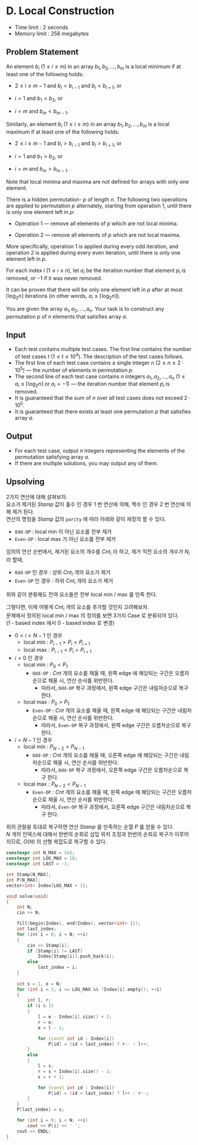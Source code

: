 # D. Local Construction

- Time limit : 2 seconds
- Memory limit : 256 megabytes

## Problem Statement

An element $b_i$ ($1\le i\le m$) in an array $b_1, b_2, \ldots, b_m$ is a local minimum if at least one of the following holds:

- $2\le i\le m - 1$ and $b_i < b_{i - 1}$ and $b_i < b_{i + 1}$, or

- $i = 1$ and $b_1 < b_2$, or

- $i = m$ and $b_m < b_{m - 1}$.

Similarly, an element $b_i$ ($1\le i\le m$) in an array $b_1, b_2, \ldots, b_m$ is a local maximum if at least one of the following holds:

- $2\le i\le m - 1$ and $b_i > b_{i - 1}$ and $b_i > b_{i + 1}$, or

- $i = 1$ and $b_1 > b_2$, or

- $i = m$ and $b_m > b_{m - 1}$.

Note that local minima and maxima are not defined for arrays with only one element.

There is a hidden permutation-  $p$ of length $n$. The following two operations are applied to permutation $p$ alternately, starting from operation 1, until there is only one element left in $p$:

- Operation 1 — remove all elements of $p$ which are not local minima.

- Operation 2 — remove all elements of $p$ which are not local maxima.

More specifically, operation 1 is applied during every odd iteration, and operation 2 is applied during every even iteration, until there is only one element left in $p$.

For each index $i$ ($1\le i\le n$), let $a_i$ be the iteration number that element $p_i$ is removed, or $-1$ if it was never removed.

It can be proven that there will be only one element left in $p$ after at most $\lceil \log_2 n\rceil$ iterations (in other words, $a_i \le \lceil \log_2 n\rceil$).

You are given the array $a_1, a_2, \ldots, a_n$. Your task is to construct any permutation $p$ of $n$ elements that satisfies array $a$.

## Input

- Each test contains multiple test cases. The first line contains the number of test cases $t$ ($1 \le t \le 10^4$). The description of the test cases follows.
- The first line of each test case contains a single integer $n$ ($2 \le n \le 2 \cdot 10^5$) — the number of elements in permutation $p$.
- The second line of each test case contains $n$ integers $a_1, a_2, \ldots, a_n$ ($1 \le a_i \le \lceil\log_2 n\rceil$ or $a_i = -1$) — the iteration number that element $p_i$ is removed.
- It is guaranteed that the sum of $n$ over all test cases does not exceed $2 \cdot 10^5$.
- It is guaranteed that there exists at least one permutation $p$ that satisfies array $a$.

## Output

- For each test case, output $n$ integers representing the elements of the permutation satisfying array $a$.
- If there are multiple solutions, you may output any of them.

## Upsolving

2가지 연산에 대해 살펴보자.  
요소가 제거된 $Stamp$ 값이 홀수 인 경우 $1$ 번 연산에 의해, 짝수 인 경우 $2$ 번 연산에 의해 제거 된다.  
연산의 명칭을 $Stamp$ 값의 `parity` 에 따라 아래와 같이 재정의 할 수 있다.  

- `Odd-OP` : $\text{local min}$ 이 아닌 요소를 전부 제거
- `Even-OP` : $\text{local max}$ 가 아닌 요소를 전부 제거

임의의 연산 순번에서, 제거된 요소의 개수를 $Cnt_{i}$ 라 하고, 제거 직전 요소의 개수가 $N_{i}$ 라 할때,  

- `Odd-OP` 인 경우 : 상위 $Cnt_{i}$ 개의 요소가 제거
- `Even-OP` 인 경우 : 하위 $Cnt_{i}$ 개의 요소가 제거

위와 같이 분류해도 잔여 요소들은 전부 $\text{local min / max}$ 를 만족 한다.  

그렇다면, 이제 어떻게 $Cnt_{i}$ 개의 요소를 추가할 것인지 고려해보자.  
문제에서 정의된 $\text{local min / max}$ 의 정의를 보면 3가지 Case 로 분류되어 있다.  
($\text{1 - based index}$ 에서 $\text{0 - based index}$ 로 변경)

- $0 < i < N - 1$ 인 경우
  - $\text{local min}$ : $P_{i - 1} > P_{i} < P_{i + 1}$
  - $\text{local max}$ : $P_{i - 1} < P_{i} > P_{i + 1}$
- $i = 0$ 인 경우
  - $\text{local min}$ : $P_{0} < P_{1}$
    - `Odd-OP` : $Cnt$ 개의 요소를 채울 때, 왼쪽 edge 에 해당되는 구간은 오름차순으로 채울 시, 연산 순서를 위반한다.
      - 따라서, `Odd-OP` 복구 과정에서, 왼쪽 edge 구간은 내림차순으로 복구 한다.
  - $\text{local max}$ : $P_{0} > P_{1}$
    - `Even-OP` : $Cnt$ 개의 요소를 채울 때, 왼쪽 edge 에 해당되는 구간은 내림차순으로 채울 시, 연산 순서를 위반한다.
      - 따라서, `Even-OP` 복구 과정에서, 왼쪽 edge 구간은 오름차순으로 복구 한다.
- $i = N - 1$ 인 경우
  - $\text{local min}$ : $P_{N - 2} > P_{N - 1}$
    - `Odd-OP` : $Cnt$ 개의 요소를 채울 때, 오른쪽 edge 에 해당되는 구간은 내림차순으로 채울 시, 연산 순서를 위반한다.
      - 따라서, `Odd-OP` 복구 과정에서, 오른쪽 edge 구간은 오름차순으로 복구 한다.
  - $\text{local max}$ : $P_{N - 2} < P_{N - 1}$
    - `Even-OP` : $Cnt$ 개의 요소를 채울 때, 왼쪽 edge 에 해당되는 구간은 오름차순으로 채울 시, 연산 순서를 위반한다.
      - 따라서, `Even-OP` 복구 과정에서, 오른쪽 edge 구간은 내림차순으로 복구 한다.

위의 관찰을 토대로 복구하면 연산 $Stamp$ 를 만족하는 순열 $P$ 를 얻을 수 있다.  
$N$ 개의 인덱스에 대해서 한번의 순회로 삽입 위치 조정과 한번의 순회로 복구가 이루어지므로, $O(N)$ 의 선형 복잡도로 복구할 수 있다.  

```cpp
constexpr int N_MAX = 2e5;
constexpr int LOG_MAX = 18;
constexpr int LAST = -1;

int Stamp[N_MAX];
int P[N_MAX];
vector<int> Index[LOG_MAX + 1];

void solve(void)
{
    int N;
    cin >> N;

    fill(begin(Index), end(Index), vector<int> {});
    int last_index;
    for (int i = 0; i < N; ++i)
    {
        cin >> Stamp[i];
        if (Stamp[i] != LAST)
            Index[Stamp[i]].push_back(i);
        else
            last_index = i;
    }
    
    int s = 1, e = N;
    for (int i = 1; i <= LOG_MAX && !Index[i].empty(); ++i)
    {
        int l, r;
        if (i & 1)
        {
            l = e - Index[i].size() + 1;
            r = e;
            e = l - 1;

            for (const int id : Index[i])
                P[id] = (id < last_index) ? r-- : l++;
        }
        else
        {
            l = s;
            r = s + Index[i].size() - 1;
            s = r + 1;

            for (const int id : Index[i])
                P[id] = (id < last_index) ? l++ : r--;
        }
    }
    P[last_index] = s;

    for (int i = 0; i < N; ++i)
        cout << P[i] << ' ';
    cout << ENDL;
}
```
